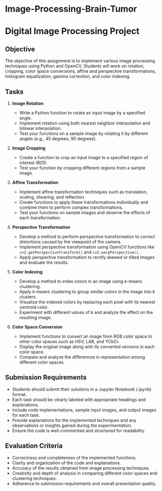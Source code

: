 # Image-Processing-Brain-Tumor
# Digital Image Processing Project

## Objective
The objective of this assignment is to implement various image processing techniques using Python and OpenCV. Students will work on rotation, cropping, color space conversions, affine and perspective transformations, histogram equalization, gamma correction, and color indexing.

## Tasks
1. **Image Rotation**
   - Write a Python function to rotate an input image by a specified angle.
   - Implement rotation using both nearest neighbor interpolation and bilinear interpolation.
   - Test your functions on a sample image by rotating it by different angles (e.g., 45 degrees, 90 degrees).

2. **Image Cropping**
   - Create a function to crop an input image to a specified region of interest (ROI).
   - Test your function by cropping different regions from a sample image.

3. **Affine Transformation**
   - Implement affine transformation techniques such as translation, scaling, shearing, and reflection.
   - Create functions to apply these transformations individually and combine them to perform complex transformations.
   - Test your functions on sample images and observe the effects of each transformation.

4. **Perspective Transformation**
   - Develop a method to perform perspective transformation to correct distortions caused by the viewpoint of the camera.
   - Implement perspective transformation using OpenCV functions like `cv2.getPerspectiveTransform()` and `cv2.warpPerspective()`.
   - Apply perspective transformation to rectify skewed or tilted images and evaluate the results.

5. **Color Indexing**
   - Develop a method to index colors in an image using k-means clustering.
   - Apply k-means clustering to group similar colors in the image into k clusters.
   - Visualize the indexed colors by replacing each pixel with its nearest centroid color.
   - Experiment with different values of k and analyze the effect on the resulting image.

6. **Color Space Conversion**
   - Implement functions to convert an image from RGB color space to other color spaces such as HSV, LAB, and YCbCr.
   - Display the original image along with its converted versions in each color space.
   - Compare and analyze the differences in representation among different color spaces.

## Submission Requirements
- Students should submit their solutions in a Jupyter Notebook (.ipynb) format.
- Each task should be clearly labeled with appropriate headings and explanations.
- Include code implementations, sample input images, and output images for each task.
- Provide explanations for the implemented techniques and any observations or insights gained during the experimentation.
- Ensure the code is well-commented and structured for readability.

## Evaluation Criteria
- Correctness and completeness of the implemented functions.
- Clarity and organization of the code and explanations.
- Accuracy of the results obtained from image processing techniques.
- Creativity and depth of analysis in comparing different color spaces and clustering techniques.
- Adherence to submission requirements and overall presentation quality.

